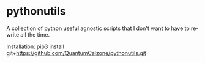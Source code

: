 # pythonutils
A collection of python useful agnostic scripts that I don't want to have to re-write all the time.

Installation: pip3 install git+https://github.com/QuantumCalzone/pythonutils.git
